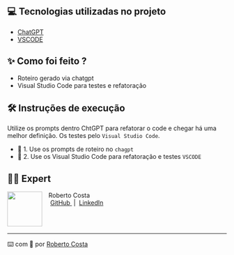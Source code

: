 ## 💻 Tecnologias utilizadas no projeto

- [ChatGPT](https://chat.openai.com/) 
- [VSCODE](https://code.visualstudio.com/)

## ✨ Como foi feito ?

- Roteiro gerado via chatgpt
- Visual Studio Code para testes e refatoração

## 🛠️ Instruções de execução

Utilize os prompts dentro ChtGPT para refatorar o code e chegar há uma melhor definição. Os testes pelo `Visual Studio Code`.

- 🤖 1. Use os prompts de roteiro no `chagpt`
- 🤖 2. Use os Visual Studio Code para refatoração e testes `VSCODE`

## 👨‍💻 Expert

<p>
    <img 
      align=left 
      margin=10 
      width=80 
      src="https://avatars.githubusercontent.com/u/151440851?v=4"
    />
    <p>&nbsp&nbsp&nbspRoberto Costa<br>
    &nbsp&nbsp&nbsp
    <a 
        href="https://github.com/RobertoAHOW">
        GitHub
    </a>
    &nbsp;|&nbsp;
    <a 
        href="www.linkedin.com/in/robertoascosta/">
        LinkedIn
    </a>
   
<br/><br/>
<p>

---

⌨️ com 💜 por [Roberto Costa](https://github.com/RobertoAHOW)
